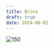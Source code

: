 ```yaml
---
title: Brina
draft: true
date: 2024-08-01
---
```

![150](https://images-wixmp-ed30a86b8c4ca887773594c2.wixmp.com/f/7161b496-42e2-4c07-8e68-c9a6b49e771e/daxu2kz-ee1bc04e-658c-4407-a0b7-8ac3446ac8be.jpg/v1/fit/w_813,h_1153,q_70,strp/girl_by_lulles_daxu2kz-414w-2x.jpg?token=eyJ0eXAiOiJKV1QiLCJhbGciOiJIUzI1NiJ9.eyJzdWIiOiJ1cm46YXBwOjdlMGQxODg5ODIyNjQzNzNhNWYwZDQxNWVhMGQyNmUwIiwiaXNzIjoidXJuOmFwcDo3ZTBkMTg4OTgyMjY0MzczYTVmMGQ0MTVlYTBkMjZlMCIsIm9iaiI6W1t7ImhlaWdodCI6Ijw9MTE1MyIsInBhdGgiOiJcL2ZcLzcxNjFiNDk2LTQyZTItNGMwNy04ZTY4LWM5YTZiNDllNzcxZVwvZGF4dTJrei1lZTFiYzA0ZS02NThjLTQ0MDctYTBiNy04YWMzNDQ2YWM4YmUuanBnIiwid2lkdGgiOiI8PTgxMyJ9XV0sImF1ZCI6WyJ1cm46c2VydmljZTppbWFnZS5vcGVyYXRpb25zIl19.npdBjhzRbC4sHYIlXcCkG6KLAqN3sPJD_Ta6xyxQwL8)






